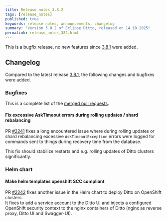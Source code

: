 ```yaml
---
title: Release notes 3.8.2
tags: [release_notes]
published: true
keywords: release notes, announcements, changelog
summary: "Version 3.8.2 of Eclipse Ditto, released on 14.10.2025"
permalink: release_notes_382.html
---
```


This is a bugfix release, no new features since [3.8.1](release_notes_381.html) were added.

## Changelog

Compared to the latest release [3.8.1](release_notes_381.html), the following changes and bugfixes were added.

### Bugfixes

This is a complete list of the
[merged pull requests](https://github.com/eclipse-ditto/ditto/pulls?q=is%3Apr+milestone%3A3.8.2).

#### Fix excessive AskTimeout errors during rolling updates / shard rebalancing

PR [#2241](https://github.com/eclipse-ditto/ditto/pull/2241) fixes a long encountered issue where during rolling updates or shard rebalancing
excessive `AskTimeoutException` errors were logged for commands sent to things during recovery time from the database.

This fix should stabilize restarts and e.g. rolling updates of Ditto clusters significantly.

### Helm chart

#### Make helm templates openshift SCC compliant

PR [#2242](https://github.com/eclipse-ditto/ditto/pull/2242) fixes another issue in the Helm chart to deploy Ditto on OpenShift clusters.  
It fixes to add a service account to the Ditto UI and injects a configured OpenShift security context to the nginx 
containers of Ditto (nginx as reverse proxy, Ditto UI and Swagger-UI).
